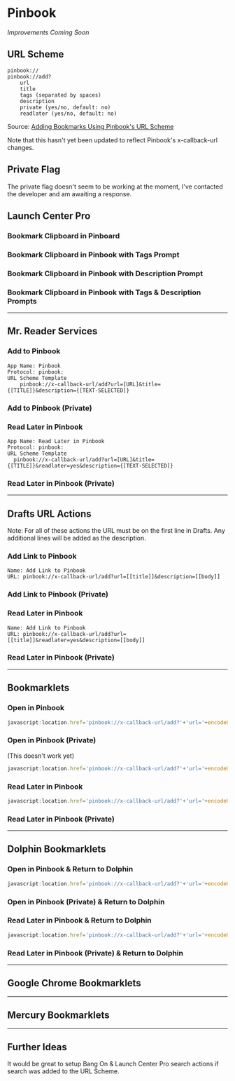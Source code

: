 # Pinbook

*Improvements Coming Soon*

## URL Scheme

    pinbook://
    pinbook://add?
        url
        title
        tags (separated by spaces)
        description
        private (yes/no, default: no)
        readlater (yes/no, default: no)

Source: [Adding Bookmarks Using Pinbook's URL Scheme](http://help.albinadevelopment.com/kb/pinbook/adding-bookmarks-using-pinbooks-url-scheme)

Note that this hasn't yet been updated to reflect Pinbook's x-callback-url changes. 

## Private Flag

The private flag doesn't seem to be working at the moment, I've contacted the developer and am awaiting a response. 

## Launch Center Pro

### Bookmark Clipboard in Pinboard



### Bookmark Clipboard in Pinbook with Tags Prompt



### Bookmark Clipboard in Pinbook with Description Prompt



### Bookmark Clipboard in Pinbook with Tags & Description Prompts



---

## Mr. Reader Services

### Add to Pinbook

    App Name: Pinbook
    Protocol: pinbook:
    URL Scheme Template
        pinbook://x-callback-url/add?url=[URL]&title={[TITLE]}&description={[TEXT-SELECTED]}

### Add to Pinbook (Private)



### Read Later in Pinbook

    App Name: Read Later in Pinbook
    Protocol: pinbook:
    URL Scheme Template
      pinbook://x-callback-url/add?url=[URL]&title={[TITLE]}&readlater=yes&description={[TEXT-SELECTED]}

### Read Later in Pinbook (Private)



---

## Drafts URL Actions

Note: For all of these actions the URL must be on the first line in Drafts. Any additional lines will be added as the description.

### Add Link to Pinbook

    Name: Add Link to Pinbook
    URL: pinbook://x-callback-url/add?url=[[title]]&description=[[body]]

### Add Link to Pinbook (Private)



### Read Later in Pinbook

    Name: Add Link to Pinbook
    URL: pinbook://x-callback-url/add?url=[[title]]&readlater=yes&description=[[body]]

### Read Later in Pinbook (Private)

---

## Bookmarklets

### Open in Pinbook

```javascript
javascript:location.href='pinbook://x-callback-url/add?'+'url='+encodeURIComponent(location.href)+'&title='+encodeURIComponent(document.title)+'&description='+encodeURIComponent(window.getSelection());
```

### Open in Pinbook (Private)

(This doesn't work yet)

```javascript
javascript:location.href='pinbook://x-callback-url/add?'+'url='+encodeURIComponent(location.href)+'&title='+encodeURIComponent(document.title)+'&private=yes'+'&description='+encodeURIComponent(window.getSelection());
```

### Read Later in Pinbook

```javascript
javascript:location.href='pinbook://x-callback-url/add?'+'url='+encodeURIComponent(location.href)+'&title='+encodeURIComponent(document.title)+'&readlater=yes'+'&description='+encodeURIComponent(window.getSelection());
```

### Read Later in Pinbook (Private)



---

## Dolphin Bookmarklets

### Open in Pinbook & Return to Dolphin

```javascript
javascript:location.href='pinbook://x-callback-url/add?'+'url='+encodeURIComponent(location.href)+'&title='+encodeURIComponent(document.title)+'&description='+encodeURIComponent(window.getSelection())+'&x-success=dolphin://';
```

### Open in Pinbook (Private) & Return to Dolphin



### Read Later in Pinbook & Return to Dolphin

```javascript
javascript:location.href='pinbook://x-callback-url/add?'+'url='+encodeURIComponent(location.href)+'&title='+encodeURIComponent(document.title)+'&readlater=yes'+'&description='+encodeURIComponent(window.getSelection())+'&x-success=dolphin://';
```

### Read Later in Pinbook (Private) & Return to Dolphin

---

## Google Chrome Bookmarklets

---

## Mercury Bookmarklets

---

## Further Ideas

It would be great to setup Bang On & Launch Center Pro search actions if search was added to the URL Scheme.